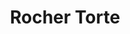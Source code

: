 ---
layout: recipe
title: Rocher Torte
vegan: false

tags:
- Kuchen

categories: Kuchen

ingredients:
- 150g Butter oder Margarine
- 150g Zucker
- 4 Eier
- 1 TL Backpulver
- 200g gemahlene Haselnüsse
- 2 Packungen Rocher
- 500g Schlagsahne
- 2 Pck Sahnesteif
- 1 Vanillezucker
- 50g Vollmilch-Kuvertüre

directions:
- Butter, Zucker, Eigelb, Backpulver, Nüsse verrühren
- Eischnee unterheben
- Bei 200°C ca. 30 Min. backen
- Rocher (8 zurücklassen) stampfen und zerkleinern
- Sahne schlagen, Rocher, Vanillezucker und Sahnesteif hinzufügen, Masse auf den gebackenen, kalten Tortenboden geben
- Zurückgelassene Rocher halbieren und die Torte damit verzieren
- Kuvertüre im Wasserbad flüssig werden lassen und mit der Messerspitze über den Kuchen geben
- Gekühlt servieren
---